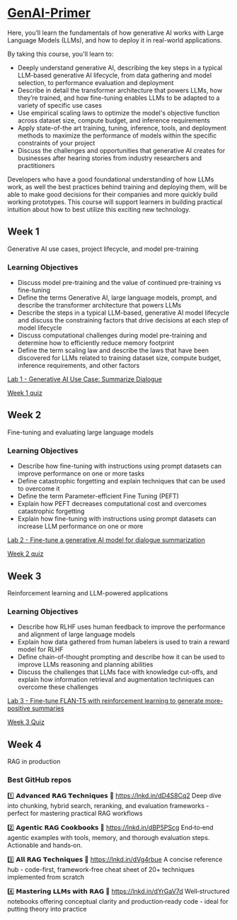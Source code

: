 # [GenAI-Primer](https://www.deeplearning.ai/courses/generative-ai-with-llms/)
Here, you’ll learn the fundamentals of how generative AI works with Large Language Models (LLMs), and how to deploy it in real-world applications.

By taking this course, you'll learn to:
- Deeply understand generative AI, describing the key steps in a typical LLM-based generative AI lifecycle, from data gathering and model selection, to performance evaluation and deployment
- Describe in detail the transformer architecture that powers LLMs, how they’re trained, and how fine-tuning enables LLMs to be adapted to a variety of specific use cases
- Use empirical scaling laws to optimize the model's objective function across dataset size, compute budget, and inference requirements
- Apply state-of-the art training, tuning, inference, tools, and deployment methods to maximize the performance of models within the specific constraints of your project
- Discuss the challenges and opportunities that generative AI creates for businesses after hearing stories from industry researchers and practitioners

Developers who have a good foundational understanding of how LLMs work, as well the best practices behind training and deploying them, will be able to make good decisions for their companies and more quickly build working prototypes. This course will support learners in building practical intuition about how to best utilize this exciting new technology.

## Week 1
Generative AI use cases, project lifecycle, and model pre-training

### Learning Objectives
- Discuss model pre-training and the value of continued pre-training vs fine-tuning
- Define the terms Generative AI, large language models, prompt, and describe the transformer architecture that powers LLMs
- Describe the steps in a typical LLM-based, generative AI model lifecycle and discuss the constraining factors that drive decisions at each step of model lifecycle
- Discuss computational challenges during model pre-training and determine how to efficiently reduce memory footprint
- Define the term scaling law and describe the laws that have been discovered for LLMs related to training dataset size, compute budget, inference requirements, and other factors

[Lab 1 - Generative AI Use Case: Summarize Dialogue](https://github.com/DrPriya27/GenAI-Primer/tree/main/Week-1/Lab_1_summarize_dialogue.ipynb)

[Week 1 quiz](https://github.com/DrPriya27/GenAI-Primer/tree/main/Week-1/Week-1_Quiz.md)

## Week 2
Fine-tuning and evaluating large language models

### Learning Objectives
- Describe how fine-tuning with instructions using prompt datasets can improve performance on one or more tasks
- Define catastrophic forgetting and explain techniques that can be used to overcome it
- Define the term Parameter-efficient Fine Tuning (PEFT)
- Explain how PEFT decreases computational cost and overcomes catastrophic forgetting
- Explain how fine-tuning with instructions using prompt datasets can increase LLM performance on one or more 

[Lab 2 - Fine-tune a generative AI model for dialogue summarization](https://github.com/DrPriya27/GenAI-Primer/tree/main/Week-2/Lab_2_fine_tune_generative_ai_model.ipynb)

[Week 2 quiz](https://github.com/DrPriya27/GenAI-Primer/tree/main/Week-2/Week-2_Quiz.md)

## Week 3
Reinforcement learning and LLM-powered applications

### Learning Objectives
- Describe how RLHF uses human feedback to improve the performance and alignment of large language models
- Explain how data gathered from human labelers is used to train a reward model for RLHF
- Define chain-of-thought prompting and describe how it can be used to improve LLMs reasoning and planning abilities
- Discuss the challenges that LLMs face with knowledge cut-offs, and explain how information retrieval and augmentation techniques can overcome these challenges

[Lab 3 - Fine-tune FLAN-T5 with reinforcement learning to generate more-positive summaries](https://github.com/DrPriya27/GenAI-Primer/tree/main/Week-3/Lab_3_fine_tune_model_to_detoxify_summaries.ipynb)

[Week 3 Quiz](https://github.com/DrPriya27/GenAI-Primer/tree/main/Week-3/Week-3_Quiz.md)

## Week 4
RAG in production


### Best GitHub repos

1️⃣ 𝗔𝗱𝘃𝗮𝗻𝗰𝗲𝗱 𝗥𝗔𝗚 𝗧𝗲𝗰𝗵𝗻𝗶𝗾𝘂𝗲𝘀 
🔗 https://lnkd.in/dD4S8Cq2
Deep dive into chunking, hybrid search, reranking, and evaluation frameworks - perfect for mastering practical RAG workflows 

2️⃣ 𝗔𝗴𝗲𝗻𝘁𝗶𝗰 𝗥𝗔𝗚 𝗖𝗼𝗼𝗸𝗯𝗼𝗼𝗸𝘀 
🔗 https://lnkd.in/dBP5PScg
End‑to‑end agentic examples with tools, memory, and thorough evaluation steps. Actionable and hands‑on.

3️⃣ 𝗔𝗹𝗹 𝗥𝗔𝗚 𝗧𝗲𝗰𝗵𝗻𝗶𝗾𝘂𝗲𝘀 
🔗 https://lnkd.in/dVg4rbue
A concise reference hub - code-first, framework-free cheat sheet of 20+ techniques implemented from scratch

4️⃣ 𝗠𝗮𝘀𝘁𝗲𝗿𝗶𝗻𝗴 𝗟𝗟𝗠𝘀 𝘄𝗶𝘁𝗵 𝗥𝗔𝗚 
🔗 https://lnkd.in/dYrGaV7d
Well‑structured notebooks offering conceptual clarity and production‑ready code - ideal for putting theory into practice



